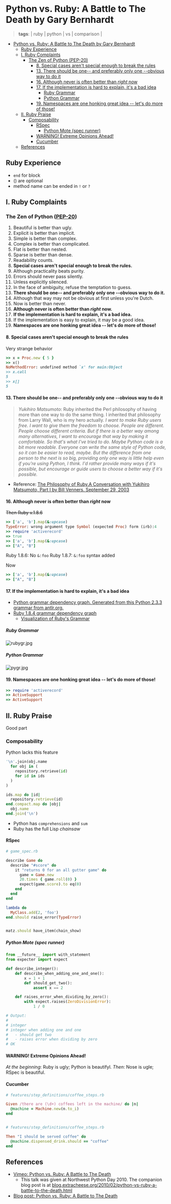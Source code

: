 # Python vs. Ruby: A Battle to The Death by Gary Bernhardt
> **tags**: | ruby | python | vs | comparison |

- [Python vs. Ruby: A Battle to The Death by Gary Bernhardt](#python-vs-ruby-a-battle-to-the-death-by-gary-bernhardt)
  - [Ruby Experience](#ruby-experience)
  - [I. Ruby Complaints](#i-ruby-complaints)
    - [The Zen of Python (PEP-20)](#the-zen-of-python-pep-20)
      - [8. Special cases aren't special enough to break the rules](#8-special-cases-arent-special-enough-to-break-the-rules)
      - [13. There should be one-- and preferably only one --obvious way to do it](#13-there-should-be-one---and-preferably-only-one---obvious-way-to-do-it)
      - [16. Although never is often better than *right* now](#16-although-never-is-often-better-than-right-now)
      - [17. If the implementation is hard to explain, it's a bad idea](#17-if-the-implementation-is-hard-to-explain-its-a-bad-idea)
        - [Ruby Grammar](#ruby-grammar)
        - [Python Grammar](#python-grammar)
      - [19. Namespaces are one honking great idea -- let's do more of those!](#19-namespaces-are-one-honking-great-idea----lets-do-more-of-those)
  - [II. Ruby Praise](#ii-ruby-praise)
    - [Composability](#composability)
      - [RSpec](#rspec)
        - [Python Mote (spec runner)](#python-mote-spec-runner)
      - [WARNING! Extreme Opinions Ahead!](#warning-extreme-opinions-ahead)
      - [Cucumber](#cucumber)
  - [References](#references)

## Ruby Experience

- `end` for block
- () are optional
- method name can be ended in `!` or `?`

## I. Ruby Complaints

### The Zen of Python ([PEP-20](https://www.python.org/dev/peps/pep-0020/))

1. Beautiful is better than ugly.
2. Explicit is better than implicit.
3. Simple is better than complex.
4. Complex is better than complicated.
5. Flat is better than nested.
6. Sparse is better than dense.
7. Readability counts.
8. **Special cases aren't special enough to break the rules.**
9. Although practicality beats purity.
10. Errors should never pass silently.
11. Unless explicitly silenced.
12. In the face of ambiguity, refuse the temptation to guess.
13. **There should be one-- and preferably only one --obvious way to do it.**
14. Although that way may not be obvious at first unless you're Dutch.
15. Now is better than never.
16. **Although never is often better than *right* now.**
17. **If the implementation is hard to explain, it's a bad idea.**
18. If the implementation is easy to explain, it may be a good idea.
19. **Namespaces are one honking great idea -- let's do more of those!**

#### 8. Special cases aren't special enough to break the rules

Very strange behavior

```ruby
>> x = Proc.new { 5 }
>> x()
NoMethodError: undefined method `x' for main:Object
>> x.call
5
>> x[]
5
```

#### 13. There should be one-- and preferably only one --obvious way to do it

> *Yukihiro Matsumoto*: Ruby inherited the Perl philosophy of having more than one way to do the same thing. I inherited that philosophy from Larry Wall, who is my hero actually. *I want to make Ruby users free. I want to give them the freedom to choose. People are different. People choose different criteria. But if there is a better way among many alternatives, I want to encourage that way by making it comfortable. So that's what I've tried to do. Maybe Python code is a bit more readable. Everyone can write the same style of Python code, so it can be easier to read, maybe. But the difference from one person to the next is so big, providing only one way is little help even if you're using Python, I think. I'd rather provide many ways if it's possible, but encourage or guide users to choose a better way if it's possible.*
- Reference: [The Philosophy of Ruby.A Conversation with Yukihiro Matsumoto, Part I by Bill Venners. September 29, 2003](http://www.artima.com/intv/ruby3.html)

#### 16. Although never is often better than *right* now

~~Then Ruby v.1.8.6~~
```ruby
>> ['a', 'b'].map(&:upcase)
TypeError: wrong argument type Symbol (expected Proc) form (irb):4
>> require 'activerecord'
=> true
>> ['a', 'b'].map(&:upcase)
=> ["A", "B"]
```
Ruby 1.8.6: No `&:foo`
Ruby 1.8.7: `&:foo` syntax added

Now
```ruby
>> ['a', 'b'].map(&:upcase)
=> ["A", "B"]
```

#### 17. If the implementation is hard to explain, it's a bad idea

* [Python grammar dependency graph. Generated from this Python 2.3.3 grammar from antlr.org.](https://www.flickr.com/photos/nicksieger/281055485/in/photostream/)
* [Ruby 1.8.4 grammar dependency graph](https://www.flickr.com/photos/nicksieger/280661836/in/photostream/)
  * [Visualization of Ruby's Grammar](http://blog.nicksieger.com/articles/2006/10/27/visualization-of-rubys-grammar/)

##### Ruby Grammar

![rubygr.jpg](2016-11-30-python-vs-ruby-battle-to-the-death-by-gary-bernhardt/rbgr.jpg)

##### Python Grammar

![pygr.jpg](2016-11-30-python-vs-ruby-battle-to-the-death-by-gary-bernhardt/pygr.jpg)

#### 19. Namespaces are one honking great idea -- let's do more of those!


```ruby
>> require 'activerecord'
>> ActiveSupport
=> ActiveSupport
```

## II. Ruby Praise

Good part

### Composability

Python lacks this feature

```python
'\n'.join(obj.name
  for obj in (
    repository.retrieve(id)
    for id in ids
  )
)
```

```ruby
ids.map do |id|
  repository.retrieve(id)
end.compact.map do |obj|
  obj.name
end.join('\n')
```

- Python has `comprehensions` and `sum`
- Ruby has the full Lisp *chainsaw*

#### RSpec

```ruby
# game_spec.rb

describe Game do
  describe "#score" do
    it "returns 0 for an all gutter game" do
      game = Game.new
      20.times { game.roll(0) }
      expect(game.score).to eq(0)
    end
  end
end
```


```ruby
lambda do
  MyClass.add(2, 'foo')
end.should raise_error(TypeError)


matz.should have_item(chain_show)
```

##### Python Mote (spec runner)

```python
from __future__ import with_statement
from expecter import expect

def describe_integer():
    def describe_when_adding_one_and_one():
        x = 1 + 1
        def should_get_two():
            assert x == 2

    def raises_error_when_dividing_by_zero():
        with expect.raises(ZeroDivisionError):
            1 / 0

# Output:
#
# integer
# integer when adding one and one
#   - should get two
#   - raises error when dividing by zero
# OK
```

#### WARNING! Extreme Opinions Ahead!

*At the beginning*: Ruby is ugly; Python is beautifyl.
*Then*:             Nose is ugle; RSpec is beautiful.

#### Cucumber

```ruby
# features/step_definitions/coffee_steps.rb

Given /there are (\d+) coffees left in the machine/ do |n|
  @machine = Machine.new(n.to_i)
end


# features/step_definitions/coffee_steps.rb

Then "I should be served coffee" do
  @machine.dispensed_drink.should == "coffee"
end
```

## References

* [Vimeo: Python vs. Ruby: A Battle to The Death](https://vimeo.com/9471538)
  * This talk was given at Northwest Python Day 2010. The companion blog post is at [blog.extracheese.org/2010/02/python-vs-ruby-a-battle-to-the-death.html](http://blog.extracheese.org/2010/02/python-vs-ruby-a-battle-to-the-death.html)
* [Blog post: Python vs. Ruby: A Battle to The Death](http://blog.extracheese.org/2010/02/python-vs-ruby-a-battle-to-the-death.html)